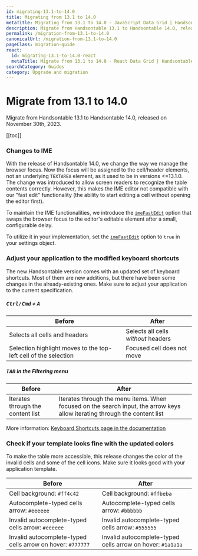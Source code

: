 ```yaml
---
id: migrating-13.1-to-14.0
title: Migrating from 13.1 to 14.0
metaTitle: Migrating from 13.1 to 14.0 - JavaScript Data Grid | Handsontable
description: Migrate from Handsontable 13.1 to Handsontable 14.0, released on November 30th, 2023.
permalink: /migration-from-13.1-to-14.0
canonicalUrl: /migration-from-13.1-to-14.0
pageClass: migration-guide
react:
  id: migrating-13.1-to-14.0-react
  metaTitle: Migrate from 13.1 to 14.0 - React Data Grid | Handsontable
searchCategory: Guides
category: Upgrade and migration
---
```


# Migrate from 13.1 to 14.0

Migrate from Handsontable 13.1 to Handsontable 14.0, released on November 30th, 2023.

[[toc]]

### Changes to IME
With the release of Handsontable 14.0, we change the way we manage the browser focus. Now the focus will be assigned to the cell/header elements, not an underlying `TEXTAREA` element, as it used to be in versions <=13.1.0. The change was introduced to allow screen readers to recognize the table contents correctly.
However, this makes the IME editor not compatible with our "fast edit" functionality (the ability to start editing a cell without opening the editor first).

To maintain the IME functionalities, we introduce the [`imeFastEdit`](@/api/options.md#imefastedit) option that swaps the browser focus to the editor's editable element after a small, configurable delay.

To utilize it in your implementation, set the [`imeFastEdit`](@/api/options.md#imefastedit) option to `true` in your settings object.

### Adjust your application to the modified keyboard shortcuts
The new Handsontable version comes with an updated set of keyboard shortcuts. Most of them are new additions, but there have been some changes in the already-existing ones. Make sure to adjust your application to the current specification.

##### <kbd>Ctrl/Cmd</kbd> + <kbd>A</kbd>

| Before  | After  |
| ------------ | ------------ |
| Selects all cells and headers  | Selects all cells _without_ headers  |
| Selection highlight moves to the top-left cell of the selection  | Focused cell does not move  |

##### <kbd>TAB</kbd> in the Filtering menu

| Before  | After  |
| ------------ | ------------ |
| Iterates through the content list  | Iterates through the menu items. When focused on the search input, the arrow keys allow iterating through the content list  |

More information: [Keyboard Shortcuts page in the documentation](@/guides/navigation/keyboard-shortcuts/keyboard-shortcuts.md)

### Check if your template looks fine with the updated colors
To make the table more accessible, this release changes the color of the invalid cells and some of the cell icons. Make sure it looks good with your application template.

| Before  | After  |
| ------------ | ------------ |
| Cell background: `#ff4c42`  | Cell background: `#ffbeba`  |
| Autocomplete-typed cells arrow: `#eeeeee`  | Autocomplete-typed cells arrow: `#bbbbbb`   |
| Invalid autocomplete-typed cells arrow: `#eeeeee`  | Invalid autocomplete-typed cells arrow: `#555555`   |
| Invalid autocomplete-typed cells arrow on hover: `#777777`   | Invalid autocomplete-typed cells arrow on hover: `#1a1a1a`    |